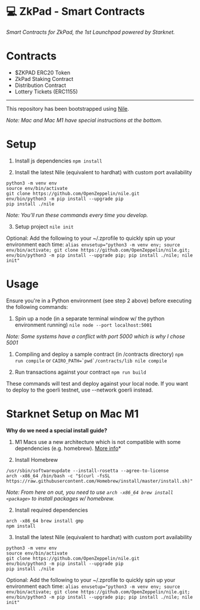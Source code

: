 # 💻 ZkPad - Smart Contracts

_Smart Contracts for ZkPad, the 1st Launchpad powered by Starknet._

# Contracts

- $ZKPAD ERC20 Token
- ZkPad Staking Contract
- Distribution Contract
- Lottery Tickets (ERC1155)

---

This repository has been bootstrapped using [Nile](https://github.com/OpenZeppelin/nile).

_Note: Mac and Mac M1 have special instructions at the bottom._

# Setup

1. Install js dependencies
   `npm install`

2. Install the latest Nile (equivalent to hardhat) with custom port availability

```
python3 -m venv env
source env/bin/activate
git clone https://github.com/OpenZeppelin/nile.git
env/bin/python3 -m pip install --upgrade pip
pip install ./nile
```

_Note: You'll run these commands every time you develop._

3. Setup project
   `nile init`

Optional: Add the following to your ~/.zprofile to quickly spin up your environment each time:
`alias envsetup="python3 -m venv env; source env/bin/activate; git clone https://github.com/OpenZeppelin/nile.git; env/bin/python3 -m pip install --upgrade pip; pip install ./nile; nile init"`

# Usage

Ensure you're in a Python environment (see step 2 above) before executing the following commands:

1. Spin up a node (in a separate terminal window w/ the python environment running)
   `nile node --port localhost:5001`

_Note: Some systems have a conflict with port 5000 which is why I chose 5001_

1. Compiling and deploy a sample contract (in /contracts directory)
   `npm run compile` or `` CAIRO_PATH=`pwd`/contracts/lib nile compile ``

2. Run transactions against your contract
   `npm run build`

These commands will test and deploy against your local node. If you want to deploy to the goerli testnet, use --network goerli instead.

# Starknet Setup on Mac M1

**Why do we need a special install guide?**

1. M1 Macs use a new architecture which is not compatible with some dependencies (e.g. homebrew). [More info](https://stackoverflow.com/questions/64963370/error-cannot-install-in-homebrew-on-arm-processor-in-intel-default-prefix-usr)\*

1. Install Homebrew

```
/usr/sbin/softwareupdate --install-rosetta --agree-to-license
arch -x86_64 /bin/bash -c "$(curl -fsSL https://raw.githubusercontent.com/Homebrew/install/master/install.sh)"
```

_Note: From here on out, you need to use `arch -x86_64 brew install <package>` to install packages w/ homebrew._

2. Install required dependencies

```
arch -x86_64 brew install gmp
npm install
```

3. Install the latest Nile (equivalent to hardhat) with custom port availability

```
python3 -m venv env
source env/bin/activate
git clone https://github.com/OpenZeppelin/nile.git
env/bin/python3 -m pip install --upgrade pip
pip install ./nile
```

Optional: Add the following to your ~/.zprofile to quickly spin up your environment each time:
`alias envsetup="python3 -m venv env; source env/bin/activate; git clone https://github.com/OpenZeppelin/nile.git; env/bin/python3 -m pip install --upgrade pip; pip install ./nile; nile init"`
